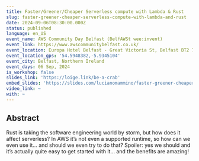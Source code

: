 ```yaml
---
title: Faster/Greener/Cheaper Serverless compute with Lambda & Rust
slug: faster-greener-cheaper-serverless-compute-with-lambda-and-rust
date: 2024-09-06T08:30:00.000Z
status: published
language: en_US
event_name: AWS Community Day Belfast (BelfAWSt wee:invent)
event_link: https://www.awscommunitybelfast.co.uk/
event_location: Europa Hotel Belfast - Great Victoria St, Belfast BT2 7AP, United Kingdom
event_location_gps: '54.5948382,-5.9345104'
event_city: Belfast, Northern Ireland
event_days: 06 Sep, 2024
is_workshop: false
slides_link: 'https://loige.link/be-a-crab'
embed_slides: 'https://slides.com/lucianomammino/faster-greener-cheaper-serverless-compute-with-lambda-rust-aws-community-day-belfast/embed'
video_link: ~
with: ~
---
```


## Abstract

Rust is taking the software engineering world by storm, but how does it affect
serverless? In AWS it’s not even a supported runtime, so how can we even use it…
and should we even try to do that? Spoiler: yes we should and it’s actually
quite easy to get started with it… and the benefits are amazing!
